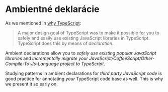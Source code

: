 # Ambientné deklarácie

As we mentioned in [why TypeScript](../../getting-started/why-typescript.md):

> A major design goal of TypeScript was to make it possible for you to safely and easily use existing JavaScript libraries in TypeScript. TypeScript does this by means of _declaration_.

Ambient declarations allow you to _safely use existing popular JavaScript libraries_ and _incrementally migrate your JavaScript/CoffeeScript/Other-Compile-To-Js-Language project to TypeScript_.

Studying patterns in ambient declarations for _third party JavaScript code_ is good practice for annotating _your_ TypeScript code base as well. This is why we present it so early on.

